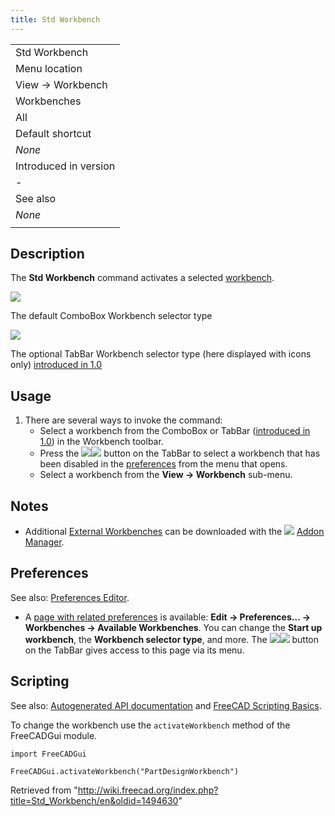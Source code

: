 ```yaml
---
title: Std Workbench
---
```


|                       |
| --------------------- |
| Std Workbench         |
| Menu location         |
| View → Workbench      |
| Workbenches           |
| All                   |
| Default shortcut      |
| _None_                |
| Introduced in version |
| -                     |
| See also              |
| _None_                |
|                       |

## Description

The **Std Workbench** command activates a selected [workbench](/Workbenches "Workbenches").

![](/images/Std_Workbench_ComboBox_Icons_And_Text.png)

The default ComboBox Workbench selector type

![](/images/Std_Workbench_TabBar_Icons_Only.png)

The optional TabBar Workbench selector type (here displayed with icons only) [introduced in 1.0](/Release_notes_1.0 "Release notes 1.0")

## Usage

1. There are several ways to invoke the command:
   - Select a workbench from the ComboBox or TabBar ([introduced in 1.0](/Release_notes_1.0 "Release notes 1.0")) in the Workbench toolbar.
   - Press the ![](/images/List-add.svg)![](/images/Toolbar_flyout_arrow.svg) button on the TabBar to select a workbench that has been disabled in the [preferences](/Preferences_Editor#Available_Workbenches "Preferences Editor") from the menu that opens.
   - Select a workbench from the **View → Workbench** sub-menu.

## Notes

- Additional [External Workbenches](/External_Workbenches "External Workbenches") can be downloaded with the ![](/images/Std_AddonMgr.svg) [Addon Manager](/Std_AddonMgr "Std AddonMgr").

## Preferences

See also: [Preferences Editor](/Preferences_Editor "Preferences Editor").

- A [page with related preferences](/Preferences_Editor#Available_Workbenches "Preferences Editor") is available: **Edit → Preferences... → Workbenches → Available Workbenches**. You can change the **Start up workbench**, the **Workbench selector type**, and more. The ![](/images/List-add.svg)![](/images/Toolbar_flyout_arrow.svg) button on the TabBar gives access to this page via its menu.

## Scripting

See also: [Autogenerated API documentation](https://freecad.github.io/SourceDoc/) and [FreeCAD Scripting Basics](/FreeCAD_Scripting_Basics "FreeCAD Scripting Basics").

To change the workbench use the `activateWorkbench` method of the FreeCADGui module.

```
import FreeCADGui

FreeCADGui.activateWorkbench("PartDesignWorkbench")

```

Retrieved from "<http://wiki.freecad.org/index.php?title=Std_Workbench/en&oldid=1494630>"
